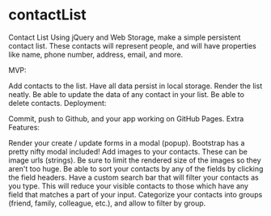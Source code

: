 # contactList
Contact List
Using jQuery and Web Storage, make a simple persistent contact list. These contacts will represent people, and will have properties like name, phone number, address, email, and more.

MVP:

Add contacts to the list.
Have all data persist in local storage.
Render the list neatly.
Be able to update the data of any contact in your list.
Be able to delete contacts.
Deployment:

Commit, push to Github, and your app working on GitHub Pages.
Extra Features:

Render your create / update forms in a modal (popup). Bootstrap has a pretty nifty modal included!
Add images to your contacts. These can be image urls (strings). Be sure to limit the rendered size of the images so they aren't too huge.
Be able to sort your contacts by any of the fields by clicking the field headers.
Have a custom search bar that will filter your contacts as you type. This will reduce your visible contacts to those which have any field that matches a part of your input.
Categorize your contacts into groups (friend, family, colleague, etc.), and allow to filter by group.
